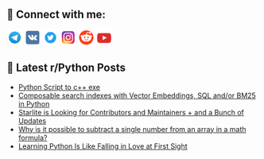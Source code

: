 ## 🔎 Connect with me:
[<img src="https://github.com/bullbesh/bullbesh/blob/main/images/Telegram.png" width="32" height="32" />](https://t.me/bullbesh)
[<img src="https://github.com/bullbesh/bullbesh/blob/main/images/VK.png" width="32" height="32" />](https://vk.com/bullbesh)
[<img src="https://github.com/bullbesh/bullbesh/blob/main/images/Twitter.png" width="32" height="32" />](https://twitter.com/bullbesh1)
[<img src="https://github.com/bullbesh/bullbesh/blob/main/images/Instagram.png" width="32" height="32" />](https://www.instagram.com/bullbesh)
[<img src="https://github.com/bullbesh/bullbesh/blob/main/images/Reddit.png" width="32" height="32" />](https://www.reddit.com/user/bullbesh)
[<img src="https://github.com/bullbesh/bullbesh/blob/main/images/YouTube.png" width="32" height="32" />](https://www.youtube.com/channel/UCtfjRs6uzgq5mfm8S06WTcg)

## 📕 Latest r/Python Posts
<!-- BLOG-POST-LIST:START -->
- [Python Script to c++ exe](https://www.reddit.com/r/Python/comments/wz0f61/python_script_to_c_exe/)
- [Composable search indexes with Vector Embeddings, SQL and/or BM25 in Python](https://www.reddit.com/r/Python/comments/wz0dik/composable_search_indexes_with_vector_embeddings/)
- [Starlite is Looking for Contributors and Maintainers + and a Bunch of Updates](https://www.reddit.com/r/Python/comments/wz07o3/starlite_is_looking_for_contributors_and/)
- [Why is it possible to subtract a single number from an array in a math formula?](https://www.reddit.com/r/Python/comments/wyyb6y/why_is_it_possible_to_subtract_a_single_number/)
- [Learning Python Is Like Falling in Love at First Sight](https://www.reddit.com/r/Python/comments/wywr95/learning_python_is_like_falling_in_love_at_first/)
<!-- BLOG-POST-LIST:END -->
